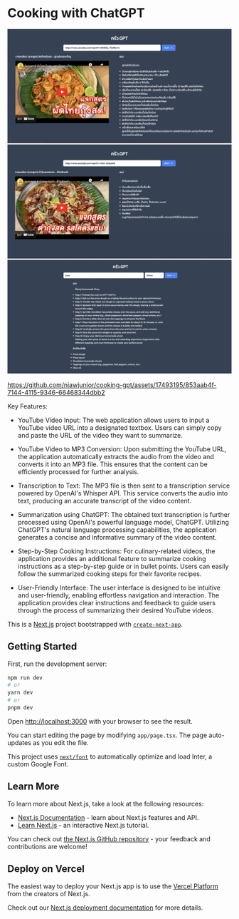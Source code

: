 # Cooking with ChatGPT

![alt text](demo-1.png)
![alt text](demo-2.png)
![alt text](demo-3.png)

https://github.com/niawjunior/cooking-gpt/assets/17493195/853aab4f-7144-4115-9346-66468344dbb2

Key Features:

- YouTube Video Input: The web application allows users to input a YouTube video URL into a designated textbox. Users can simply copy and paste the URL of the video they want to summarize.

- YouTube Video to MP3 Conversion: Upon submitting the YouTube URL, the application automatically extracts the audio from the video and converts it into an MP3 file. This ensures that the content can be efficiently processed for further analysis.

- Transcription to Text: The MP3 file is then sent to a transcription service powered by OpenAI's Whisper API. This service converts the audio into text, producing an accurate transcript of the video content.

- Summarization using ChatGPT: The obtained text transcription is further processed using OpenAI's powerful language model, ChatGPT. Utilizing ChatGPT's natural language processing capabilities, the application generates a concise and informative summary of the video content.

- Step-by-Step Cooking Instructions: For culinary-related videos, the application provides an additional feature to summarize cooking instructions as a step-by-step guide or in bullet points. Users can easily follow the summarized cooking steps for their favorite recipes.

- User-Friendly Interface: The user interface is designed to be intuitive and user-friendly, enabling effortless navigation and interaction. The application provides clear instructions and feedback to guide users through the process of summarizing their desired YouTube videos.

This is a [Next.js](https://nextjs.org/) project bootstrapped with [`create-next-app`](https://github.com/vercel/next.js/tree/canary/packages/create-next-app).

## Getting Started

First, run the development server:

```bash
npm run dev
# or
yarn dev
# or
pnpm dev
```

Open [http://localhost:3000](http://localhost:3000) with your browser to see the result.

You can start editing the page by modifying `app/page.tsx`. The page auto-updates as you edit the file.

This project uses [`next/font`](https://nextjs.org/docs/basic-features/font-optimization) to automatically optimize and load Inter, a custom Google Font.

## Learn More

To learn more about Next.js, take a look at the following resources:

- [Next.js Documentation](https://nextjs.org/docs) - learn about Next.js features and API.
- [Learn Next.js](https://nextjs.org/learn) - an interactive Next.js tutorial.

You can check out [the Next.js GitHub repository](https://github.com/vercel/next.js/) - your feedback and contributions are welcome!

## Deploy on Vercel

The easiest way to deploy your Next.js app is to use the [Vercel Platform](https://vercel.com/new?utm_medium=default-template&filter=next.js&utm_source=create-next-app&utm_campaign=create-next-app-readme) from the creators of Next.js.

Check out our [Next.js deployment documentation](https://nextjs.org/docs/deployment) for more details.
